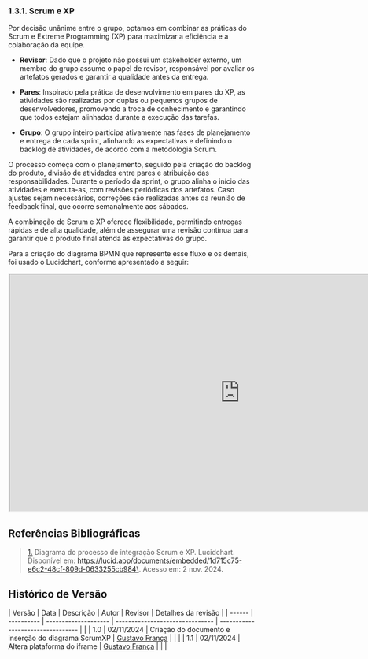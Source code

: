 ### 1.3.1. Scrum e XP

Por decisão unânime entre o grupo, optamos em combinar as práticas do Scrum e Extreme Programming (XP) para maximizar a eficiência e a colaboração da equipe.

- **Revisor**: Dado que o projeto não possui um stakeholder externo, um membro do grupo assume o papel de revisor, responsável por avaliar os artefatos gerados e garantir a qualidade antes da entrega.

- **Pares**: Inspirado pela prática de desenvolvimento em pares do XP, as atividades são realizadas por duplas ou pequenos grupos de desenvolvedores, promovendo a troca de conhecimento e garantindo que todos estejam alinhados durante a execução das tarefas.

- **Grupo**: O grupo inteiro participa ativamente nas fases de planejamento e entrega de cada sprint, alinhando as expectativas e definindo o backlog de atividades, de acordo com a metodologia Scrum.

O processo começa com o planejamento, seguido pela criação do backlog do produto, divisão de atividades entre pares e atribuição das responsabilidades. Durante o período da sprint, o grupo alinha o início das atividades e executa-as, com revisões periódicas dos artefatos. Caso ajustes sejam necessários, correções são realizadas antes da reunião de feedback final, que ocorre semanalmente aos sábados.

A combinação de Scrum e XP oferece flexibilidade, permitindo entregas rápidas e de alta qualidade, além de assegurar uma revisão contínua para garantir que o produto final atenda às expectativas do grupo.

Para a criação do diagrama BPMN que represente esse fluxo e os demais, foi usado o Lucidchart, conforme apresentado a seguir: 

<div style="min-width: 935px; min-height: 480px; background-color: #f4f4f4; border: 1px solid #efefef">
  <iframe src="https://app.mural.co/embed/cd2d0734-87be-43df-8bdc-97176dfea4c3"
          width="100%"
          height="480px"
          sandbox="allow-same-origin allow-scripts allow-modals allow-popups allow-popups-to-escape-sandbox">
  </iframe>
</div>

## <a>Referências Bibliográficas</a>

> <a id="REF1" href="#anchor_1">1.</a> Diagrama do processo de integração Scrum e XP. Lucidchart. Disponível em: <https://lucid.app/documents/embedded/1d715c75-e6c2-48cf-809d-0633255cb984\>. Acesso em: 2 nov. 2024.

## Histórico de Versão

| Versão | Data       | Descrição            | Autor                   | Revisor            |  Detalhes da revisão |
| ------ | ---------- | -------------------- | ------------------------------- | --------------------------------- | |
| 1.0    | 02/11/2024 | Criação do documento e inserção do diagrama ScrumXP | [Gustavo França](https://github.com/gustavofbs) | | |
| 1.1    | 02/11/2024 | Altera plataforma do iframe | [Gustavo França](https://github.com/gutavofbs) | | |


